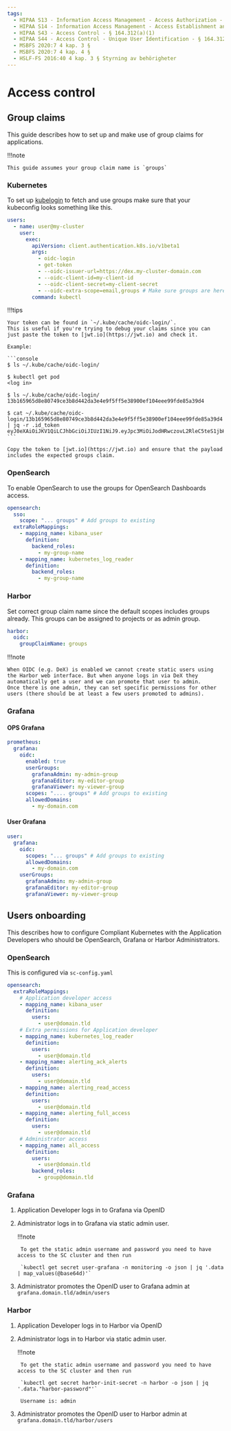 ```yaml
---
tags:
  - HIPAA S13 - Information Access Management - Access Authorization - § 164.308(a)(4)(ii)(B)
  - HIPAA S14 - Information Access Management - Access Establishment and Modification - § 164.308(a)(4)(ii)(C)
  - HIPAA S43 - Access Control - § 164.312(a)(1)
  - HIPAA S44 - Access Control - Unique User Identification - § 164.312(a)(2)(i)
  - MSBFS 2020:7 4 kap. 3 §
  - MSBFS 2020:7 4 kap. 4 §
  - HSLF-FS 2016:40 4 kap. 3 § Styrning av behörigheter
---
```


# Access control

## Group claims

This guide describes how to set up and make use of group claims for applications.

!!!note

    This guide assumes your group claim name is `groups`

### Kubernetes

To set up [kubelogin](https://github.com/int128/kubelogin) to fetch and use groups make sure that your kubeconfig looks something like this.

```yaml
users:
  - name: user@my-cluster
    user:
      exec:
        apiVersion: client.authentication.k8s.io/v1beta1
        args:
          - oidc-login
          - get-token
          - --oidc-issuer-url=https://dex.my-cluster-domain.com
          - --oidc-client-id=my-client-id
          - --oidc-client-secret=my-client-secret
          - --oidc-extra-scope=email,groups # Make sure groups are here
        command: kubectl
```

!!!tips

    Your token can be found in `~/.kube/cache/oidc-login/`.
    This is useful if you're trying to debug your claims since you can just paste the token to [jwt.io](https://jwt.io) and check it.

    Example:

    ```console
    $ ls ~/.kube/cache/oidc-login/

    $ kubectl get pod
    <log in>

    $ ls ~/.kube/cache/oidc-login/
    13b165965d8e80749ce3b8d442da3e4e9f5ff5e38900ef104eee99fde85a39d4

    $ cat ~/.kube/cache/oidc-login/13b165965d8e80749ce3b8d442da3e4e9f5ff5e38900ef104eee99fde85a39d4 | jq -r .id_token
    eyJ0eXAiOiJKV1QiLCJhbGciOiJIUzI1NiJ9.eyJpc3MiOiJodHRwczovL2RleC5teS1jbHVzdGVyLWRvbWFpbi5jb20iLCJpYXQiOjE2MjE1MTUxNzcsImV4cCI6MTY1MzEzNzU3NywiYXVkIjoibXktY2xpZW50LWlkIiwic3ViIjoiSGlVUE92S1BKMmVwWUkwR1R1U0JYWGRxYTJTV2ZxRnc1ZjBXNVBQeThTWSIsIm5vdW5jZSI6IkNoVXhNRFk0TVRZNE1qRXpORFUzTURVM01ERXlNREFTQm1kdmIyZHNaUSIsImF0X2hhc2giOiI1aUZjbF9Sc1JvblhHekZaMU0xQ2JnIiwiZW1haWwiOiJ1c2VyQG15LWRvbWFpbi5jb20iLCJlbWFpbF92ZXJpZmllZCI6InRydWUiLCJncm91cHMiOlsibXktZ3JvdXAtb25lIiwibXktZ3JvdXAtdHdvIl19.s65Aowfn6B1PiyQvRGPRu9KgX7G39nkLtx6yCAEElao
    ```

    Copy the token to [jwt.io](https://jwt.io) and ensure that the payload includes the expected groups claim.

### OpenSearch

To enable OpenSearch to use the groups for OpenSearch Dashboards access.

```yaml
opensearch:
  sso:
    scope: "... groups" # Add groups to existing
  extraRoleMappings:
    - mapping_name: kibana_user
      definition:
        backend_roles:
          - my-group-name
    - mapping_name: kubernetes_log_reader
      definition:
        backend_roles:
          - my-group-name
```

### Harbor

Set correct group claim name since the default scopes includes groups already.
This groups can be assigned to projects or as admin group.

```yaml
harbor:
  oidc:
    groupClaimName: groups
```

!!!note

    When OIDC (e.g. DeX) is enabled we cannot create static users using the Harbor web interface. But when anyone logs in via DeX they automatically get a user and we can promote that user to admin.
    Once there is one admin, they can set specific permissions for other users (there should be at least a few users promoted to admins).

### Grafana

#### OPS Grafana

```yaml
prometheus:
  grafana:
    oidc:
      enabled: true
      userGroups:
        grafanaAdmin: my-admin-group
        grafanaEditor: my-editor-group
        grafanaViewer: my-viewer-group
      scopes: ".... groups" # Add groups to existing
      allowedDomains:
        - my-domain.com
```

#### User Grafana

```yaml
user:
  grafana:
    oidc:
      scopes: "... groups" # Add groups to existing
      allowedDomains:
        - my-domain.com
    userGroups:
      grafanaAdmin: my-admin-group
      grafanaEditor: my-editor-group
      grafanaViewer: my-viewer-group
```

## Users onboarding

This describes how to configure Compliant Kubernetes with the Application Developers who should be OpenSearch, Grafana or Harbor Administrators.

### OpenSearch

This is configured via `sc-config.yaml`

```yaml
opensearch:
  extraRoleMappings:
    # Application developer access
    - mapping_name: kibana_user
      definition:
        users:
          - user@domain.tld
    # Extra permissions for Application developer
    - mapping_name: kubernetes_log_reader
      definition:
        users:
          - user@domain.tld
    - mapping_name: alerting_ack_alerts
      definition:
        users:
          - user@domain.tld
    - mapping_name: alerting_read_access
      definition:
        users:
          - user@domain.tld
    - mapping_name: alerting_full_access
      definition:
        users:
          - user@domain.tld
    # Administrator access
    - mapping_name: all_access
      definition:
        users:
          - user@domain.tld
        backend_roles:
          - group@domain.tld
```

### Grafana

1. Application Developer logs in to Grafana via OpenID

1. Administrator logs in to Grafana via static admin user.

    !!!note

        To get the static admin username and password you need to have access to the SC cluster and then run

        `kubectl get secret user-grafana -n monitoring -o json | jq '.data | map_values(@base64d)'`

1. Administrator promotes the OpenID user to Grafana admin at `grafana.domain.tld/admin/users`

### Harbor

1. Application Developer logs in to Harbor via OpenID

1. Administrator logs in to Harbor via static admin user.

    !!!note

        To get the static admin username and password you need to have access to the SC cluster and then run

        `kubectl get secret harbor-init-secret -n harbor -o json | jq '.data."harbor-password"'`

        Username is: admin

1. Administrator promotes the OpenID user to Harbor admin at `grafana.domain.tld/harbor/users`
